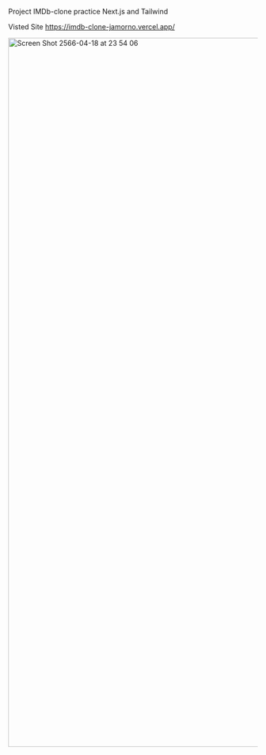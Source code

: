Project IMDb-clone practice Next.js and Tailwind

Visted Site https://imdb-clone-jamorno.vercel.app/

<img width="1432" alt="Screen Shot 2566-04-18 at 23 54 06" src="https://user-images.githubusercontent.com/100228770/232849213-b2722a29-4ace-4fc3-9286-ead1f0cdcec0.png">

